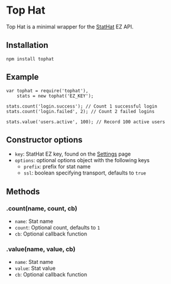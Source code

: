 # Top Hat

Top Hat is a minimal wrapper for the [StatHat](http://www.stathat.com) EZ API.

## Installation

    npm install tophat

## Example

```
var tophat = require('tophat'),
    stats = new tophat('EZ_KEY');

stats.count('login.success'); // Count 1 successful login
stats.count('login.failed', 2); // Count 2 failed logins

stats.value('users.active', 100); // Record 100 active users
```

## Constructor options

* `key`: StatHat EZ key, found on the [Settings](https://www.stathat.com/settings) page
* `options`: optional options object with the following keys
    * `prefix`: prefix for stat name
    * `ssl`: boolean specifying transport, defaults to `true`

## Methods

### .count(name, count, cb)

* `name`: Stat name
* `count`: Optional count, defaults to `1`
* `cb`: Optional callback function

### .value(name, value, cb)

* `name`: Stat name
* `value`: Stat value
* `cb`: Optional callback function

